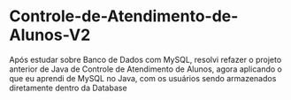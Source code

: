 # Controle-de-Atendimento-de-Alunos-V2
 Após estudar sobre Banco de Dados com MySQL, resolvi refazer o projeto anterior de Java de Controle de Atendimento de Alunos, agora aplicando o que eu aprendi de MySQL no Java, com os usuários sendo armazenados diretamente dentro da Database
